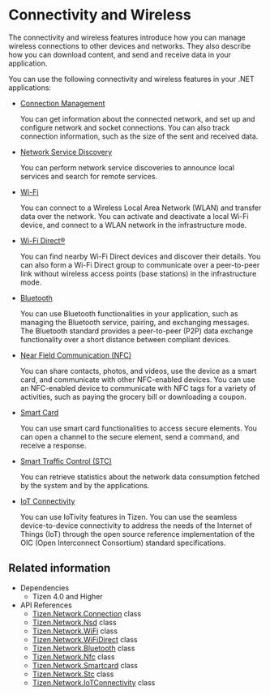 # Connectivity and Wireless

The connectivity and wireless features introduce how you can manage wireless connections to other devices and networks. They also describe how you can download content, and send and receive data in your application.

You can use the following connectivity and wireless features in your .NET applications:

-   [Connection Management](connection.md)

    You can get information about the connected network, and set up and configure network and socket connections. You can also track connection information, such as the size of the sent and received data.

-   [Network Service Discovery](nsd.md)

    You can perform network service discoveries to announce local services and search for remote services.

-   [Wi-Fi](wifi.md)

    You can connect to a Wireless Local Area Network (WLAN) and transfer data over the network. You can activate and deactivate a local Wi-Fi device, and connect to a WLAN network in the infrastructure mode.

-   [Wi-Fi Direct®](wifi-direct.md)

    You can find nearby Wi-Fi Direct devices and discover their details. You can also form a Wi-Fi Direct group to communicate over a peer-to-peer link without wireless access points (base stations) in the infrastructure mode.

-   [Bluetooth](bluetooth.md)

    You can use Bluetooth functionalities in your application, such as managing the Bluetooth service, pairing, and exchanging messages. The Bluetooth standard provides a peer-to-peer (P2P) data exchange functionality over a short distance between compliant devices.

-   [Near Field Communication (NFC)](nfc.md)

    You can share contacts, photos, and videos, use the device as a smart card, and communicate with other NFC-enabled devices. You can use an NFC-enabled device to communicate with NFC tags for a variety of activities, such as paying the grocery bill or downloading a coupon.

-   [Smart Card](smartcard.md)

    You can use smart card functionalities to access secure elements. You can open a channel to the secure element, send a command, and receive a response.

-   [Smart Traffic Control (STC)](stc.md)

    You can retrieve statistics about the network data consumption fetched by the system and by the applications.

-   [IoT Connectivity](iotcon.md)

    You can use IoTivity features in Tizen. You can use the seamless device-to-device connectivity to address the needs of the Internet of Things (IoT) through the open source reference implementation of the OIC (Open Interconnect Consortium) standard specifications.

## Related information
- Dependencies
    -   Tizen 4.0 and Higher
- API References
	- [Tizen.Network.Connection](/application/dotnet/api/TizenFX/latest/api/Tizen.Network.Connection.html) class
    - [Tizen.Network.Nsd](/application/dotnet/api/TizenFX/latest/api/Tizen.Network.Nsd.html) class
	- [Tizen.Network.WiFi](/application/dotnet/api/TizenFX/latest/api/Tizen.Network.WiFi.html) class
	- [Tizen.Network.WiFiDirect](/application/dotnet/api/TizenFX/latest/api/Tizen.Network.WiFiDirect.html) class
	- [Tizen.Network.Bluetooth](/application/dotnet/api/TizenFX/latest/api/Tizen.Network.Bluetooth.html) class
	- [Tizen.Network.Nfc](/application/dotnet/api/TizenFX/latest/api/Tizen.Network.Nfc.html) class
	- [Tizen.Network.Smartcard](/application/dotnet/api/TizenFX/latest/api/Tizen.Network.Smartcard.html) class
	- [Tizen.Network.Stc](/application/dotnet/api/TizenFX/latest/api/Tizen.Network.Stc.html) class
    - [Tizen.Network.IoTConnectivity](/application/dotnet/api/TizenFX/latest/api/Tizen.Network.IoTConnectivity.html) class
